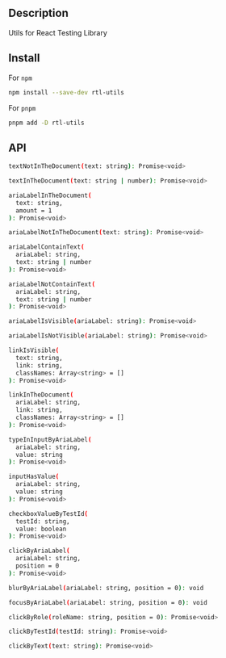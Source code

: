 ## Description

Utils for React Testing Library

## Install

For `npm`

```bash
npm install --save-dev rtl-utils
```

For `pnpm`

```bash
pnpm add -D rtl-utils
```

## API

```bash
textNotInTheDocument(text: string): Promise<void>
```

```bash
textInTheDocument(text: string | number): Promise<void>
```

```bash
ariaLabelInTheDocument(
  text: string,
  amount = 1
): Promise<void>
```

```bash
ariaLabelNotInTheDocument(text: string): Promise<void>
```

```bash
ariaLabelContainText(
  ariaLabel: string,
  text: string | number
): Promise<void>
```

```bash
ariaLabelNotContainText(
  ariaLabel: string,
  text: string | number
): Promise<void>
```

```bash
ariaLabelIsVisible(ariaLabel: string): Promise<void>
```

```bash
ariaLabelIsNotVisible(ariaLabel: string): Promise<void>
```

```bash
linkIsVisible(
  text: string,
  link: string,
  classNames: Array<string> = []
): Promise<void>
```

```bash
linkInTheDocument(
  ariaLabel: string,
  link: string,
  classNames: Array<string> = []
): Promise<void>
```

```bash
typeInInputByAriaLabel(
  ariaLabel: string,
  value: string
): Promise<void>
```

```bash
inputHasValue(
  ariaLabel: string,
  value: string
): Promise<void>
```

```bash
checkboxValueByTestId(
  testId: string,
  value: boolean
): Promise<void>
```

```bash
clickByAriaLabel(
  ariaLabel: string,
  position = 0
): Promise<void>
```

```bash
blurByAriaLabel(ariaLabel: string, position = 0): void
```

```bash
focusByAriaLabel(ariaLabel: string, position = 0): void
```

```bash
clickByRole(roleName: string, position = 0): Promise<void>
```

```bash
clickByTestId(testId: string): Promise<void>
```

```bash
clickByText(text: string): Promise<void>
```
